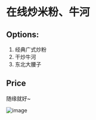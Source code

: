 # 在线炒米粉、牛河

## Options:

1. 经典广式炒粉
2. 干炒牛河
3. 东北大腰子

## Price

随缘就好~


![image](https://github.com/mouhui/Sponsor/blob/main/images/pay-weixin.jpeg)
